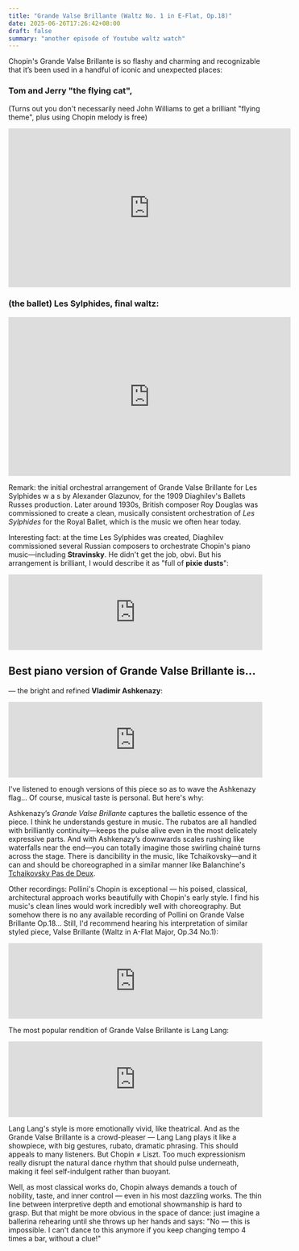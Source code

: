 ```yaml
---
title: "Grande Valse Brillante (Waltz No. 1 in E-Flat, Op.18)"
date: 2025-06-26T17:26:42+08:00
draft: false
summary: "another episode of Youtube waltz watch"
---
```


Chopin's Grande Valse Brillante is so flashy and charming and recognizable that it’s been used in a handful of iconic and unexpected places:

### Tom and Jerry "the flying cat",

(Turns out you don't necessarily need John Williams to get a brilliant "flying theme", plus using Chopin melody is free)

<iframe width="560" height="315" src="https://www.youtube.com/embed/D31nfmGoexM?si=0PafdZGIKekyS0lU" title="YouTube video player" frameborder="0" allow="accelerometer; autoplay; clipboard-write; encrypted-media; gyroscope; picture-in-picture; web-share" referrerpolicy="strict-origin-when-cross-origin" allowfullscreen></iframe>

### (the ballet) Les Sylphides, final waltz:

<iframe width="560" height="315" src="https://www.youtube.com/embed/LBJNc3h7Hp8?si=tNZaErzHEcHKYDzo&amp;start=1383" title="YouTube video player" frameborder="0" allow="accelerometer; autoplay; clipboard-write; encrypted-media; gyroscope; picture-in-picture; web-share" referrerpolicy="strict-origin-when-cross-origin" allowfullscreen></iframe>

Remark: the initial orchestral arrangement of Grande Valse Brillante for Les Sylphides w a s by Alexander Glazunov, for the 1909 Diaghilev's Ballets Russes production. Later around 1930s, British composer Roy Douglas was commissioned to create a clean, musically consistent orchestration of *Les Sylphides* for the Royal Ballet, which is the music we often hear today.

Interesting fact: at the time Les Sylphides was created, Diaghilev commissioned several Russian composers to orchestrate Chopin's piano music—including **Stravinsky**. He didn't get the job, obvi. But his arrangement is brilliant, I would describe it as "full of **pixie dusts**":

<iframe allow="autoplay *; encrypted-media *;" frameborder="0" height="150" style="width:100%;max-width:660px;overflow:hidden;background:transparent;" sandbox="allow-forms allow-popups allow-same-origin allow-scripts allow-storage-access-by-user-activation allow-top-navigation-by-user-activation" src="https://embed.music.apple.com/cn/album/waltz-no-1-in-e-flat-major-op-18-grande-valse-brillante/1727124587?i=1727124601"></iframe>

## Best piano version of Grande Valse Brillante is...

— the bright and refined **Vladimir Ashkenazy**:

<iframe allow="autoplay *; encrypted-media *;" frameborder="0" height="150" style="width:100%;max-width:660px;overflow:hidden;background:transparent;" sandbox="allow-forms allow-popups allow-same-origin allow-scripts allow-storage-access-by-user-activation allow-top-navigation-by-user-activation" src="https://embed.music.apple.com/cn/album/waltz-no-1-in-e-flat-op-18-grande-valse-brillante/1452153936?i=1452153942"></iframe>

I've listened to enough versions of this piece so as to wave the Ashkenazy flag... Of course, musical taste is personal. But here's why:

Ashkenazy’s *Grande Valse Brillante* captures the balletic essence of the piece. I think he understands gesture in music. The rubatos are all handled with brilliantly continuity—keeps the pulse alive even in the most delicately expressive parts. And with Ashkenazy’s downwards scales rushing like waterfalls near the end—you can totally imagine those swirling chainé turns across the stage. There is dancibility in the music, like Tchaikovsky—and it can and should be choreographed in a similar manner like Balanchine's [Tchaikovsky Pas de Deux](https://youtu.be/sQeCVBdjw9w?si=hjCERocswyhxwVOC&t=323).

Other recordings: Pollini's Chopin is exceptional — his poised, classical, architectural approach works beautifully with Chopin's early style. I find his music's clean lines would work incredibly well with choreography. But somehow there is no any available recording of Pollini on Grande Valse Brillante Op.18... Still, I'd recommend hearing his interpretation of similar styled piece, Valse Brillante (Waltz in A-Flat Major, Op.34 No.1):

<iframe allow="autoplay *; encrypted-media *;" frameborder="0" height="150" style="width:100%;max-width:660px;overflow:hidden;background:transparent;" sandbox="allow-forms allow-popups allow-same-origin allow-scripts allow-storage-access-by-user-activation allow-top-navigation-by-user-activation" src="https://embed.music.apple.com/cn/album/waltz-in-a-flat-major-op-34-no-1-valse-brillante/1452678609?i=1452678611"></iframe>

The most popular rendition of Grande Valse Brillante is Lang Lang:

<iframe allow="autoplay *; encrypted-media *;" frameborder="0" height="150" style="width:100%;max-width:660px;overflow:hidden;background:transparent;" sandbox="allow-forms allow-popups allow-same-origin allow-scripts allow-storage-access-by-user-activation allow-top-navigation-by-user-activation" src="https://embed.music.apple.com/cn/album/grande-valse-brillante-op-18-no-1-in-e-flat-major/1414920044?i=1414920374&l=en-GB"></iframe>

Lang Lang's style is more emotionally vivid, like theatrical. And as the Grande Valse Brillante is a crowd-pleaser — Lang Lang plays it like a showpiece, with big gestures, rubato, dramatic phrasing. This should appeals to many listeners. But Chopin ≠ Liszt. Too much expressionism really disrupt the natural dance rhythm that should pulse underneath, making it feel self-indulgent rather than buoyant.

Well, as most classical works do, Chopin always demands a touch of nobility, taste, and inner control — even in his most dazzling works. The thin line between interpretive depth and emotional showmanship is hard to grasp. But that might be more obvious in the space of dance: just imagine a ballerina rehearing until she throws up her hands and says: "No — this is impossible. I can't dance to this anymore if you keep changing tempo 4 times a bar, without a clue!"
